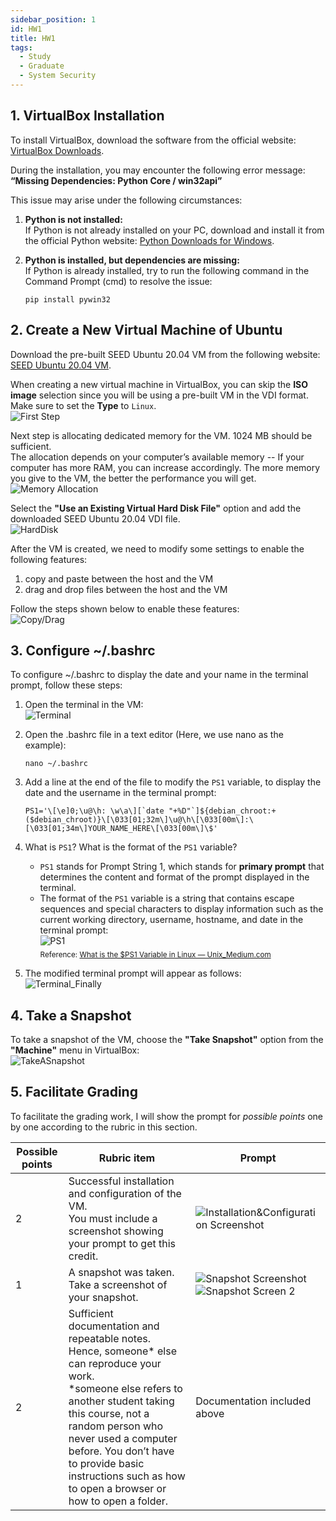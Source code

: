 ```yaml
---
sidebar_position: 1
id: HW1
title: HW1
tags:
  - Study
  - Graduate
  - System Security
---
```


## 1. VirtualBox Installation

To install VirtualBox, download the software from the official website: [VirtualBox Downloads](https://www.virtualbox.org/wiki/Downloads).

During the installation, you may encounter the following error message:  
**“Missing Dependencies: Python Core / win32api”**

This issue may arise under the following circumstances:
1. **Python is not installed:**  
    If Python is not already installed on your PC, download and install it from the official Python website: [Python Downloads for Windows](https://www.python.org/downloads/windows/).

2. **Python is installed, but dependencies are missing:**  
    If Python is already installed, try to run the following command in the Command Prompt (cmd) to resolve the issue:  
    ```shell
    pip install pywin32
    ```

## 2. Create a New Virtual Machine of Ubuntu

Download the pre-built SEED Ubuntu 20.04 VM from the following website: [SEED Ubuntu 20.04 VM](https://seedsecuritylabs.org/labsetup.html).


When creating a new virtual machine in VirtualBox, you can skip the **ISO image** selection since you will be using a pre-built VM in the VDI format.  
Make sure to set the **Type** to `Linux`.  
![First Step](https://jcqn.oss-cn-beijing.aliyuncs.com/img_blog/523SS/HW1/2-1.png)

Next step is allocating dedicated memory for the VM. 1024 MB should be sufficient.  
The allocation depends on your computer’s available memory -- If your computer has more RAM, you can increase accordingly. The more memory you give to the VM, the better the performance you will get.  
![Memory Allocation](https://jcqn.oss-cn-beijing.aliyuncs.com/img_blog/523SS/HW1/2-2.png)

Select the **"Use an Existing Virtual Hard Disk File"** option and add the downloaded SEED Ubuntu 20.04 VDI file.  
![HardDisk](https://jcqn.oss-cn-beijing.aliyuncs.com/img_blog/523SS/HW1/2-3.png)

After the VM is created, we need to modify some settings to enable the following features:  
1. copy and paste between the host and the VM
2. drag and drop files between the host and the VM  

Follow the steps shown below to enable these features:  
![Copy/Drag](https://jcqn.oss-cn-beijing.aliyuncs.com/img_blog/523SS/HW1/2-4.png)


## 3. Configure ~/.bashrc

To configure ~/.bashrc to display the date and your name in the terminal prompt, follow these steps:  
1. Open the terminal in the VM:  
![Terminal](https://jcqn.oss-cn-beijing.aliyuncs.com/img_blog/523SS/HW1/3-1.png)

2. Open the .bashrc file in a text editor (Here, we use nano as the example):  
    ```shell
    nano ~/.bashrc
    ```

3. Add a line at the end of the file to modify the `PS1` variable, to display the date and the username in the terminal prompt:  
    ```shell
    PS1='\[\e]0;\u@\h: \w\a\][`date "+%D"`]${debian_chroot:+($debian_chroot)}\[\033[01;32m\]\u@\h\[\033[00m\]:\[\033[01;34m\]YOUR_NAME_HERE\[\033[00m\]\$'
    ```

4. What is `PS1`? What is the format of the `PS1` variable?  
    - `PS1` stands for Prompt String 1, which stands for **primary prompt** that determines the content and format of the prompt displayed in the terminal.  
    - The format of the `PS1` variable is a string that contains escape sequences and special characters to display information such as the current working directory, username, hostname, and date in the terminal prompt:  
    ![PS1](https://jcqn.oss-cn-beijing.aliyuncs.com/img_blog/523SS/HW1/3-2.png)  
    <sub>Reference: [What is the $PS1 Variable in Linux — Unix_Medium.com](https://medium.com/@linuxadminhacks/what-is-the-ps1-variable-in-linux-unix-9932e981c276)</sub>

5. The modified terminal prompt will appear as follows:  
![Terminal_Finally](https://jcqn.oss-cn-beijing.aliyuncs.com/img_blog/523SS/HW1/3-3.png)


## 4. Take a Snapshot
To take a snapshot of the VM, choose the **"Take Snapshot"** option from the **"Machine"** menu in VirtualBox:  
![TakeASnapshot](https://jcqn.oss-cn-beijing.aliyuncs.com/img_blog/523SS/HW1/4-1.png)


## 5. Facilitate Grading
To facilitate the grading work, I will show the prompt for *possible points* one by one according to the rubric in this section.

| Possible points | Rubric item                                                                                                      | Prompt        |
|------------------|-----------------------------------------------------------------------------------------------------------------|-------------------|
| 2                | Successful installation and configuration of the VM. <br /> You must include a screenshot showing your prompt to get this credit. | ![Installation&Configuration Screenshot](https://jcqn.oss-cn-beijing.aliyuncs.com/img_blog/523SS/HW1/5-1.png) |
| 1                | A snapshot was taken. Take a screenshot of your snapshot.                                                      | ![Snapshot Screenshot](https://jcqn.oss-cn-beijing.aliyuncs.com/img_blog/523SS/HW1/5-2.png) <br /> ![Snapshot Screen 2](https://jcqn.oss-cn-beijing.aliyuncs.com/img_blog/523SS/HW1/5-3.png) |
| 2                | Sufficient documentation and repeatable notes. Hence, someone* else can reproduce your work. <br /> *someone else refers to another student taking this course, not a random person who never used a computer before. You don’t have to provide basic instructions such as how to open a browser or how to open a folder.                  | Documentation included above |